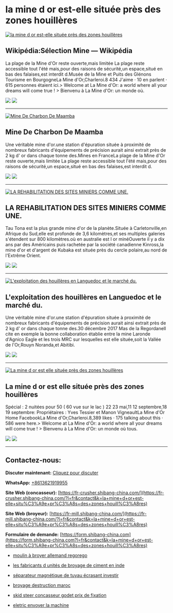# la mine d or est-elle située près des zones houillères

<a href="https://swt.shibang-china.com/?l=fr&img&k=la+mine+d+or+est-elle+situ%C3%A9e+pr%C3%A8s+des+zones+houill%C3%A8res" target="_blank">![la mine d or est-elle située près des zones houillères](http://static.shibang-china.com/all-800x300/1408.jpg)</a>

## Wikipédia:Sélection Mine — Wikipédia
La plage de la Mine d'Or reste ouverte,mais limitée La plage reste accessible tout l'été mais,pour des raisons de sécurité,un espace,situé en bas des falaises,est interdit d.Musée de la Mine et Puits des Glénons Tourisme en BourgogneLa Mine d'Or,Charleroi.8 434 J'aime · 10 en parlent · 615 personnes étaient ici.> Welcome at La Mine d'Or: a world where all your dreams will come true ! > Bienvenu à La Mine d'Or: un monde où.


<a href="https://whatsapp.shibangsoft.com/WhatsApp.php" target="_blank" title="WhatsApp">![](http://static.shibang-china.com/icon/whatsapp.png)</a> <a href="https://swt.shibang-china.com/?l=fr&icon&k=la+mine+d+or+est-elle+situ%C3%A9e+pr%C3%A8s+des+zones+houill%C3%A8res" target="_blank">![](http://static.shibang-china.com/icon/chat-fr.png)</a>

---

<a href="https://swt.shibang-china.com/?l=fr&img&k=la+mine+d+or+est-elle+situ%C3%A9e+pr%C3%A8s+des+zones+houill%C3%A8res" target="_blank">![Mine De Charbon De Maamba](http://static.shibang-china.com/all-800x300/1481.jpg)</a>

## Mine De Charbon De Maamba
Une véritable mine d'or.une station d'épuration située à proximité de nombreux fabricants d'équipements de précision aurait ainsi extrait près de 2 kg d' or dans chaque tonne des.Mines en FranceLa plage de la Mine d'Or reste ouverte,mais limitée La plage reste accessible tout l'été mais,pour des raisons de sécurité,un espace,situé en bas des falaises,est interdit d.


<a href="https://whatsapp.shibangsoft.com/WhatsApp.php" target="_blank" title="WhatsApp">![](http://static.shibang-china.com/icon/whatsapp.png)</a> <a href="https://swt.shibang-china.com/?l=fr&icon&k=la+mine+d+or+est-elle+situ%C3%A9e+pr%C3%A8s+des+zones+houill%C3%A8res" target="_blank">![](http://static.shibang-china.com/icon/chat-fr.png)</a>

---

<a href="https://swt.shibang-china.com/?l=fr&img&k=la+mine+d+or+est-elle+situ%C3%A9e+pr%C3%A8s+des+zones+houill%C3%A8res" target="_blank">![LA REHABILITATION DES SITES MINIERS COMME UNE.](http://static.shibang-china.com/all-800x300/588.jpg)</a>

## LA REHABILITATION DES SITES MINIERS COMME UNE.
Tau Tona est la plus grande mine d'or de la planète.Située à Carletonville,en Afrique du Sud,elle est profonde de 3,6 kilomètres,et ses multiples galeries s'étendent sur 800 kilomètres.où en australie est l or minéOuverte il y a dix ans par des Américains puis rachetée par la société canadienne Kinross,la mine d'or et d'argent de Kubaka est située près du cercle polaire,au nord de l'Extrême Orient.


<a href="https://whatsapp.shibangsoft.com/WhatsApp.php" target="_blank" title="WhatsApp">![](http://static.shibang-china.com/icon/whatsapp.png)</a> <a href="https://swt.shibang-china.com/?l=fr&icon&k=la+mine+d+or+est-elle+situ%C3%A9e+pr%C3%A8s+des+zones+houill%C3%A8res" target="_blank">![](http://static.shibang-china.com/icon/chat-fr.png)</a>

---

<a href="https://swt.shibang-china.com/?l=fr&img&k=la+mine+d+or+est-elle+situ%C3%A9e+pr%C3%A8s+des+zones+houill%C3%A8res" target="_blank">![L'exploitation des houillères en Languedoc et le marché du.](http://static.shibang-china.com/all-800x300/919.jpg)</a>

## L'exploitation des houillères en Languedoc et le marché du.
Une véritable mine d'or.une station d'épuration située à proximité de nombreux fabricants d'équipements de précision aurait ainsi extrait près de 2 kg d' or dans chaque tonne des.30 décembre 2017 Mas de la RegordaneIl cite en exemple la bonne collaboration établie entre la mine Laronde d'Agnico Eagle et les trois MRC sur lesquelles est elle située,soit la Vallée de l'Or,Rouyn Noranda,et Abitibi.


<a href="https://whatsapp.shibangsoft.com/WhatsApp.php" target="_blank" title="WhatsApp">![](http://static.shibang-china.com/icon/whatsapp.png)</a> <a href="https://swt.shibang-china.com/?l=fr&icon&k=la+mine+d+or+est-elle+situ%C3%A9e+pr%C3%A8s+des+zones+houill%C3%A8res" target="_blank">![](http://static.shibang-china.com/icon/chat-fr.png)</a>

---

<a href="https://swt.shibang-china.com/?l=fr&img&k=la+mine+d+or+est-elle+situ%C3%A9e+pr%C3%A8s+des+zones+houill%C3%A8res" target="_blank">![La mine d or est elle située près des zones houillères](http://static.shibang-china.com/all-800x300/459.jpg)</a>

## La mine d or est elle située près des zones houillères
Spécial : 2 nuitées pour 50 ( 60 vue sur le lac ) 22 23 mai,11 12 septembre,18 19 septembre: Propriétaires : Yves Tessier et Manon VigneaultLa Mine d'Or Home FacebookLa Mine d'Or,Charleroi.8,389 likes · 175 talking about this · 586 were here.> Welcome at La Mine d'Or: a world where all your dreams will come true ! > Bienvenu à La Mine d'Or: un monde où tous.


<a href="https://whatsapp.shibangsoft.com/WhatsApp.php" target="_blank" title="WhatsApp">![](http://static.shibang-china.com/icon/whatsapp.png)</a> <a href="https://swt.shibang-china.com/?l=fr&icon&k=la+mine+d+or+est-elle+situ%C3%A9e+pr%C3%A8s+des+zones+houill%C3%A8res" target="_blank">![](http://static.shibang-china.com/icon/chat-fr.png)</a>

---
## Contactez-nous:

**Discuter maintenant:** [Cliquez pour discuter](https://swt.shibang-china.com?l=fr&contact&k=la+mine+d+or+est-elle+situ%C3%A9e+pr%C3%A8s+des+zones+houill%C3%A8res)

**WhatsApp:**  [+8613621919955](https://whatsapp.shibangsoft.com/WhatsApp.php)

**Site Web (concasseur):** [https://fr-crusher.shibang-china.com/](https://fr-crusher.shibang-china.com/?l=fr&contact&k=la+mine+d+or+est-elle+situ%C3%A9e+pr%C3%A8s+des+zones+houill%C3%A8res)

**Site Web (broyeur):** [https://fr-mill.shibang-china.com/](https://fr-mill.shibang-china.com/?l=fr&contact&k=la+mine+d+or+est-elle+situ%C3%A9e+pr%C3%A8s+des+zones+houill%C3%A8res)

**Formulaire de demande:** [https://form.shibang-china.com](https://form.shibang-china.com?l=fr&contact&k=la+mine+d+or+est-elle+situ%C3%A9e+pr%C3%A8s+des+zones+houill%C3%A8res)

* [moulin à broyer allemand regorego](../5/moulin%20%C3%A0%20broyer%20allemand%20regorego.md)

* [les fabricants d unités de broyage de ciment en inde](../8/les%20fabricants%20d%20unit%C3%A9s%20de%20broyage%20de%20ciment%20en%20inde.md)

* [séparateur magnétique de tuyau écrasant investir](../5/s%C3%A9parateur%20magn%C3%A9tique%20de%20tuyau%20%C3%A9crasant%20investir.md)

* [broyage destruction maroc](../8/broyage%20destruction%20maroc.md)

* [skid steer concasseur godet prix de fixation](../6/skid%20steer%20concasseur%20godet%20prix%20de%20fixation.md)

* [eletric envoyer la machine](../1/eletric%20envoyer%20la%20machine.md)